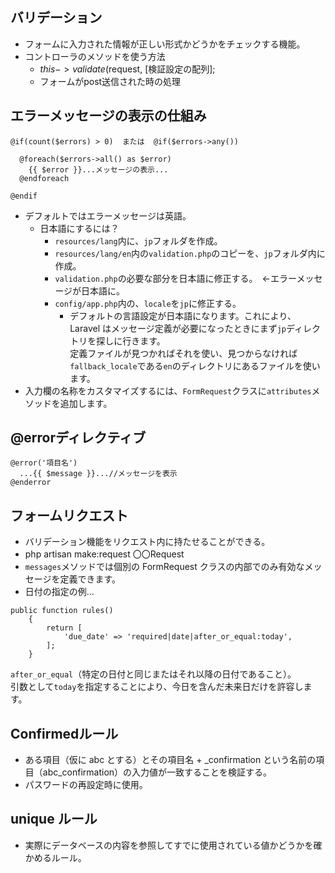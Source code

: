 ## バリデーション
- フォームに入力された情報が正しい形式かどうかをチェックする機能。
- コントローラのメソッドを使う方法
  - $this->validate($request, [検証設定の配列];  
  - フォームがpost送信された時の処理  

## エラーメッセージの表示の仕組み
```
@if(count($errors) > 0)  または  @if($errors->any())  
    
  @foreach($errors->all() as $error)  
    {{ $error }}...メッセージの表示...  
  @endforeach  
  
@endif  
```

- デフォルトではエラーメッセージは英語。
  - 日本語にするには？  
    - `resources/lang`内に、`jp`フォルダを作成。  
    - `resources/lang/en`内の`validation.php`のコピーを、`jp`フォルダ内に作成。　　
    - `validation.php`の必要な部分を日本語に修正する。　←エラーメッセージが日本語に。  
    - `config/app.php`内の、`locale`を`jp`に修正する。  
      - デフォルトの言語設定が日本語になります。これにより、Laravel はメッセージ定義が必要になったときにまず`jp`ディレクトリを探しに行きます。  
        定義ファイルが見つかればそれを使い、見つからなければ`fallback_locale`である`en`のディレクトリにあるファイルを使います。
- 入力欄の名称をカスタマイズするには、`FormRequest`クラスに`attributes`メソッドを追加します。
        
## @errorディレクティブ
```
@error('項目名')  
  ...{{ $message }}...//メッセージを表示  
@enderror  
```
  
## フォームリクエスト
- バリデーション機能をリクエスト内に持たせることができる。  
- php artisan make:request 〇〇Request  
- `messages`メソッドでは個別の FormRequest クラスの内部でのみ有効なメッセージを定義できます。  
-  日付の指定の例...  
```
public function rules()
    {
        return [
            'due_date' => 'required|date|after_or_equal:today',
        ];
    }
```
`after_or_equal`（特定の日付と同じまたはそれ以降の日付であること）。  
引数として`today`を指定することにより、今日を含んだ未来日だけを許容します。  

## Confirmedルール	
- ある項目（仮に abc とする）とその項目名 + _confirmation という名前の項目（abc_confirmation）の入力値が一致することを検証する。
- パスワードの再設定時に使用。

## unique ルール
- 実際にデータベースの内容を参照してすでに使用されている値かどうかを確かめるルール。
